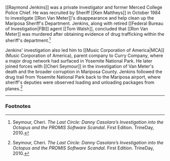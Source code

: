 [[Raymond Jenkins]] was a private investigator and former Merced College Police Chief. He was recruited by Sheriff [[Ken Mattheys]] in October 1984 to investigate [[Ron Van Meter]]'s disappearance and help clean up the Mariposa Sheriff's Department. Jenkins, along with retired [[Federal Bureau of Investigation|FBI]] agent [[Tom Walsh]], concluded that [[Ron Van Meter]] was murdered after obtaining evidence of drug trafficking within the sheriff's department.[^1]

Jenkins' investigation also led him to [[Music Corporation of America|MCA]] (Music Corporation of America), parent company to Curry Company, where a major drug network had surfaced in Yosemite National Park. He later joined forces with [[Cheri Seymour]] in the investigation of Van Meter's death and the broader corruption in Mariposa County. Jenkins followed the drug trail from Yosemite National Park back to the Mariposa airport, where sheriff's deputies were observed loading and unloading packages from planes.[^1]

---
### Footnotes

[^1]: Seymour, Cheri. *The Last Circle: Danny Casolaro’s Investigation into the Octopus and the PROMIS Software Scandal*. First Edition. TrineDay, 2010.